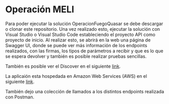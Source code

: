 # Operación MELI

Para poder ejecutar la solución OperacionFuegoQuasar se debe descargar o clonar este repositorio. Una vez realizado esto, ejecutar la solución con Visual Studio o Visual Studio Code estableciendo el proyecto API como proyecto de inicio. Al realizar esto, se abrirá en la web una página de Swagger UI, donde se puede ver más información de los endpoints realizados, con las firmas, los tipos de parámetros a recibir y que es lo que se espera devolver y también es posible realizar pruebas sencillas.

También es posible ver el Discover en el siguiente [link](http://api-meli.sa-east-1.elasticbeanstalk.com/swagger/v1/swagger.json).

La aplicaión esta hospedada en Amazon Web Services (AWS) en el siguiente [link](http://api-meli.sa-east-1.elasticbeanstalk.com/Documentation/index.html).

También dejo una colección de llamados a los distintos endpoints realizada con Postman.

